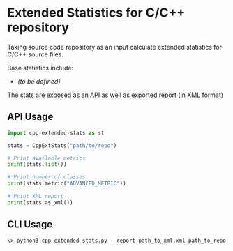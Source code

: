 # Extended Statistics for C/C++ repository

Taking source code repository as an input calculate extended statistics for C/C++ source files.  

Base statistics include:
- _(to be defined)_ 

The stats are exposed as an API as well as exported report (in XML format)

## API Usage

```python
import cpp-extended-stats as st

stats = CppExtStats("path/to/repo")

# Print available metrics
print(stats.list())

# Print number of classes
print(stats.metric("ADVANCED_METRIC"))

# Print XML report
print(stats.as_xml())
```

## CLI Usage

```shell
\> python3 cpp-extended-stats.py --report path_to_xml.xml path_to_repo
```

